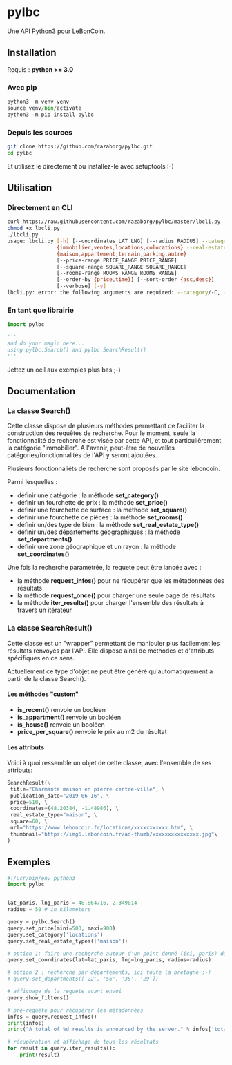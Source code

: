 # pylbc

Une API Python3 pour LeBonCoin.

## Installation

Requis : **python >= 3.0**

### Avec pip

```python
python3 -m venv venv
source venv/bin/activate
python3 -m pip install pylbc 
```

### Depuis les sources 

```bash
git clone https://github.com/razaborg/pylbc.git
cd pylbc
```

Et utilisez le directement ou installez-le avec setuptools :-)


## Utilisation

### Directement en CLI

```sh
curl https://raw.githubusercontent.com/razaborg/pylbc/master/lbcli.py -o lbcli.py
chmod +x lbcli.py
./lbcli.py
usage: lbcli.py [-h] [--coordinates LAT LNG] [--radius RADIUS] --category
                {immobilier,ventes,locations,colocations} --real-estate-type
                {maison,appartement,terrain,parking,autre}
                [--price-range PRICE_RANGE PRICE_RANGE]
                [--square-range SQUARE_RANGE SQUARE_RANGE]
                [--rooms-range ROOMS_RANGE ROOMS_RANGE]
                [--order-by {price,time}] [--sort-order {asc,desc}]
                [--verbose] [-y]
lbcli.py: error: the following arguments are required: --category/-C, --real-estate-type/-T
```

### En tant que librairie

```python
import pylbc

'''
and do your magic here...
using pylbc.Search() and pylbc.SearchResult()
'''
```
Jettez un oeil aux exemples plus bas ;-)

## Documentation

### La classe Search()

Cette classe dispose de plusieurs méthodes permettant de faciliter la construction des requêtes de recherche.
Pour le moment, seule la fonctionnalité de recherche est visée par cette API, et tout particulièrement la catégorie "immobilier". A l'avenir, peut-être de nouvelles catégories/fonctionnalités de l'API y seront ajoutées.

Plusieurs fonctionnaliéts de recherche sont proposés par le site leboncoin.

Parmi lesquelles :

- définir une catégorie : la méthode **set\_category()**
- définir un fourchette de prix : la méthode **set\_price()**
- définir une fourchette de surface : la méthode **set\_square()**
- définir une fourchette de pièces : la méthode **set\_rooms()**
- définir un/des type de bien : la méthode **set\_real\_estate\_type()**
- définir un/des départements géographiques : la méthode **set\_departments()**
- définir une zone géographique et un rayon : la méthode **set_coordinates()**

Une fois la recherche paramétrée, la requete peut être lancée avec :

- la méthode **request_infos()** pour ne récupérer que les métadonnées des résultats
- la méthode **request_once()** pour charger une seule page de résultats
- la méthode **iter_results()** pour charger l'ensemble des résultats à travers un itérateur

### La classe SearchResult()

Cette classe est un "wrapper" permettant de manipuler plus facilement les résultats renvoyés par l'API.
Elle dispose ainsi de méthodes et d'attributs spécifiques en ce sens.

Actuellement ce type d'objet ne peut être généré qu'automatiquement à partir de la classe Search(). 

#### Les méthodes "custom" 

- **is_recent()** renvoie un booléen
- **is_appartment()** renvoie un booléen
- **is_house()** renvoie un booléen
- **price_per_square()** renvoie le prix au m2 du résultat

#### Les attributs

Voici à quoi ressemble un objet de cette classe, avec l'ensemble de ses attributs:
```python
SearchResult(\
 title="Charmante maison en pierre centre-ville", \
 publication_date="2019-06-16", \
 price=510, \
 coordinates=(48.20384, -1.48986), \
 real_estate_type="maison", \
 square=60, \
 url="https://www.leboncoin.fr/locations/xxxxxxxxxxx.htm", \
 thumbnail="https://img6.leboncoin.fr/ad-thumb/xxxxxxxxxxxxxxx.jpg"\
)
```

## Exemples 


```python
#!/usr/bin/env python3
import pylbc


lat_paris, lng_paris = 48.864716, 2.349014
radius = 50 # in kilometers

query = pylbc.Search()
query.set_price(mini=500, maxi=900)
query.set_category('locations')
query.set_real_estate_types(['maison'])

# option 1: faire une recherche autour d'un point donné (ici, paris) dans un rayon donné (ici 50kms)
query.set_coordinates(lat=lat_paris, lng=lng_paris, radius=radius)

# option 2 : recherche par départements, ici toute la bretagne :-)
# query.set_departments(['22', '56', '35', '29'])

# affichage de la requete avant envoi
query.show_filters()

# pré-requête pour récupérer les métadonnées
infos = query.request_infos()
print(infos)
print("A total of %d results is announced by the server." % infos['total'])

# récupération et affichage de tous les résultats
for result in query.iter_results():
    print(result)
```



